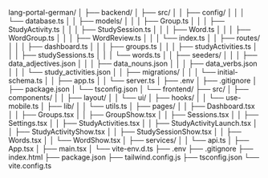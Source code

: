 lang-portal-german/
│
├── backend/
│   ├── src/
│   │   ├── config/
│   │   │   └── database.ts
│   │   ├── models/
│   │   │   ├── Group.ts
│   │   │   ├── StudyActivity.ts
│   │   │   ├── StudySession.ts
│   │   │   ├── Word.ts
│   │   │   ├── WordGroup.ts
│   │   │   ├── WordReview.ts
│   │   │   └── index.ts
│   │   ├── routes/
│   │   │   ├── dashboard.ts
│   │   │   ├── groups.ts
│   │   │   ├── studyActivities.ts
│   │   │   ├── studySessions.ts
│   │   │   └── words.ts
│   │   ├── seeders/
│   │   │   ├── data_adjectives.json
│   │   │   ├── data_nouns.json
│   │   │   ├── data_verbs.json
│   │   │   └── study_activities.json
│   │   ├── migrations/
│   │   │   └── initial-schema.ts
│   │   ├── app.ts
│   │   └── server.ts
│   ├── .env
│   ├── .gitignore
│   ├── package.json
│   └── tsconfig.json
│
└── frontend/
    ├── src/
    │   ├── components/
    │   │   ├── layout/
    │   │   └── ui/
    │   ├── hooks/
    │   │   └── use-mobile.ts
    │   ├── lib/
    │   │   └── utils.ts
    │   ├── pages/
    │   │   ├── Dashboard.tsx
    │   │   ├── Groups.tsx
    │   │   ├── GroupShow.tsx
    │   │   ├── Sessions.tsx
    │   │   ├── Settings.tsx
    │   │   ├── StudyActivities.tsx
    │   │   ├── StudyActivityLaunch.tsx
    │   │   ├── StudyActivityShow.tsx
    │   │   ├── StudySessionShow.tsx
    │   │   ├── Words.tsx
    │   │   └── WordShow.tsx
    │   ├── services/
    │   │   └── api.ts
    │   ├── App.tsx
    │   ├── main.tsx
    │   └── vite-env.d.ts
    ├── .env
    ├── .gitignore
    ├── index.html
    ├── package.json
    ├── tailwind.config.js
    ├── tsconfig.json
    └── vite.config.ts